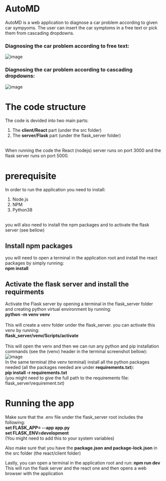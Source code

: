 # AutoMD

AutoMD is a web application to diagnose a car problem according to given car sympyoms.
The user can insert the car symptoms in a free text or pick them from cascading dropdowns.

### Diagnosing the car problem according to free text:
![image](https://user-images.githubusercontent.com/99175298/214261401-54df7e4c-0b29-4a15-a8ca-8d907d1c3e2b.png)

### Diagnosing the car problem according to cascading dropdowns:
![image](https://user-images.githubusercontent.com/99175298/214261511-884c3542-7f10-4054-9266-f7e404988a16.png)

# The code structure
The code is devided into two main parts: 
1. The **client/React** part (under the src folder) 
2. The **server/Flask** part (under the flask_server folder)
<br/>
When running the code the React (nodejs) server runs on port 3000 and the flask server runs on port 5000.

# prerequisite 
In order to run the application you need to install:
1. Node.js
2. NPM
3. Python38
<br/>
you will also need to install the npm packages and to activate the flask server (see bellow) 

## Install npm packages 
you will need to open a terminal in the application root and install the react packages by simply running: <br/>
**npm install**

## Activate the flask server and install the requirments 
Activate the Flask server by opening a terminal in the flask_server folder and creating python virtual environment by running: <br/>
**python -m venv venv**  <br/>
 <br/>
This will create a venv folder under the flask_server. you can activate this venv by running:  <br/>
**flask_server/venv/Scripts/activate**  <br/>
 <br/>
This will open the venv and then we can run any python and pip installation commands (see the (venv) header in the terminal screenshot bellow): <br/>
![image](https://user-images.githubusercontent.com/99175298/214264559-28b9697a-ae11-4387-8ad3-d3884f84aa69.png)
 <br/>
In the same terminal (the venv terminal) install all the python packages needed (all the packages needed are under **requirements.txt**):  <br/>
**pip install -r requirements.txt**  <br/> (you might need to give the full path to the requirements file: flask_server\requirement.txt)

# Running the app
Make sure that the .env file under the flask_server root includes the following: <br/>
**set FLASK_APP= --app app.py** <br/>
**set FLASK_ENV=development** <br/>
(You might need to add this to your system variables) <br/>

Also make sure that you have the **package.json and package-lock.json** in the src folder (the react/client folder)

Lastly, you can open a terminal in the application root and run: 
**npm run dev**
This will run the flask server and the react one and then opens a web browser with the application 

